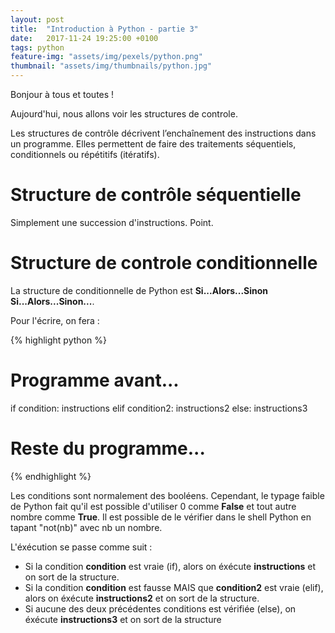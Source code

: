 ```yaml
---
layout: post
title:  "Introduction à Python - partie 3"
date:   2017-11-24 19:25:00 +0100
tags: python
feature-img: "assets/img/pexels/python.png"
thumbnail: "assets/img/thumbnails/python.jpg"
---
```


Bonjour à tous et toutes !

Aujourd'hui, nous allons voir les structures de controle.

Les structures de contrôle décrivent l’enchaînement des instructions dans un programme. Elles permettent de faire des traitements séquentiels, conditionnels ou répétitifs (itératifs).


# Structure de contrôle séquentielle

Simplement une succession d'instructions. Point.

# Structure de controle conditionnelle

La structure de conditionnelle de Python est **Si...Alors...Sinon Si...Alors...Sinon...**. 

Pour l'écrire, on fera :


{% highlight python %}
# Programme avant...
if condition:
	instructions
elif condition2:
	instructions2
else:
	instructions3 

# Reste du programme...
{% endhighlight %}

Les conditions sont normalement des booléens. Cependant, le typage faible de Python fait qu'il est possible d'utiliser 0 comme **False** et tout autre nombre comme **True**. Il est possible de le vérifier dans le shell Python en tapant "not(nb)" avec nb un nombre.

L'éxécution se passe comme suit :

* Si la condition **condition** est vraie (if), alors on éxécute **instructions** et on sort de la structure.
* Si la condition **condition** est fausse MAIS que **condition2** est vraie (elif), alors on éxécute **instructions2** et on sort de la structure.
* Si aucune des deux précédentes conditions est vérifiée (else), on éxécute **instructions3** et on sort de la structure










